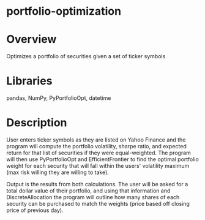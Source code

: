 # portfolio-optimization

# Overview
Optimizes a portfolio of securities given a set of ticker symbols

# Libraries
pandas, NumPy, PyPortfolioOpt, datetime
  
# Description
User enters ticker symbols as they are listed on Yahoo Finance and the program will compute the portfolio volatility, sharpe ratio, and expected return for that list of securities if they were equal-weighted. The program will then use PyPortfolioOpt and EfficientFrontier to find the optimal portfolio weight for each security that will fall within the users' volatility maximum (max risk willing they are willing to take).

Output is the results from both calculations. The user will be asked for a total dollar value of their portfolio, and using that information and DiscreteAllocation the program will outline how many shares of each security can be purchased to match the weights (price based off closing price of previous day).

